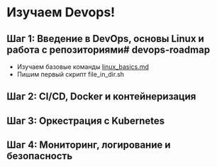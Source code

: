 # Изучаем Devops!

## Шаг 1: Введение в DevOps, основы Linux и работа с репозиториями# devops-roadmap
- Изучаем базовые команды [linux_basics.md](https://github.com/BobretsovIM/devops-roadmap/blob/main/bash_scripts/file_in_dir.sh)
- Пишим первый скрипт file_in_dir.sh

## Шаг 2: CI/CD, Docker и контейнеризация

## Шаг 3: Оркестрация с Kubernetes

## Шаг 4: Мониторинг, логирование и безопасность
